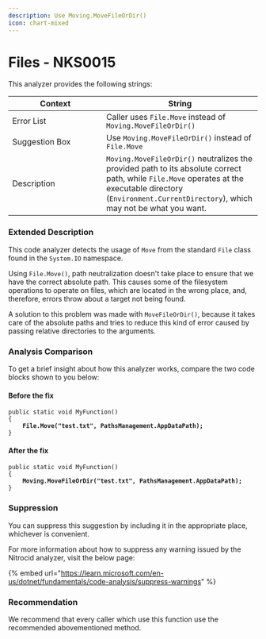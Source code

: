 ```yaml
---
description: Use Moving.MoveFileOrDir()
icon: chart-mixed
---
```


# Files - NKS0015

This analyzer provides the following strings:

<table><thead><tr><th width="174">Context</th><th>String</th></tr></thead><tbody><tr><td>Error List</td><td>Caller uses <code>File.Move</code> instead of <code>Moving.MoveFileOrDir()</code></td></tr><tr><td>Suggestion Box</td><td>Use <code>Moving.MoveFileOrDir()</code> instead of <code>File.Move</code></td></tr><tr><td>Description</td><td><code>Moving.MoveFileOrDir()</code> neutralizes the provided path to its absolute correct path, while <code>File.Move</code> operates at the executable directory (<code>Environment.CurrentDirectory</code>), which may not be what you want.</td></tr></tbody></table>

### Extended Description

This code analyzer detects the usage of `Move` from the standard `File` class found in the `System.IO` namespace.

Using `File.Move()`, path neutralization doesn't take place to ensure that we have the correct absolute path. This causes some of the filesystem operations to operate on files, which are located in the wrong place, and, therefore, errors throw about a target not being found.

A solution to this problem was made with `MoveFileOrDir()`, because it takes care of the absolute paths and tries to reduce this kind of error caused by passing relative directories to the arguments.

### Analysis Comparison

To get a brief insight about how this analyzer works, compare the two code blocks shown to you below:

#### Before the fix

<pre class="language-csharp" data-title="Somewhere in your mod code..." data-line-numbers><code class="lang-csharp">public static void MyFunction()
{
<strong>    File.Move("test.txt", PathsManagement.AppDataPath);
</strong>}
</code></pre>

#### After the fix

<pre class="language-csharp" data-title="Somewhere in your mod code..." data-line-numbers><code class="lang-csharp">public static void MyFunction()
{
<strong>    Moving.MoveFileOrDir("test.txt", PathsManagement.AppDataPath);
</strong>}
</code></pre>

### Suppression

You can suppress this suggestion by including it in the appropriate place, whichever is convenient.

For more information about how to suppress any warning issued by the Nitrocid analyzer, visit the below page:

{% embed url="https://learn.microsoft.com/en-us/dotnet/fundamentals/code-analysis/suppress-warnings" %}

### Recommendation

We recommend that every caller which use this function use the recommended abovementioned method.
